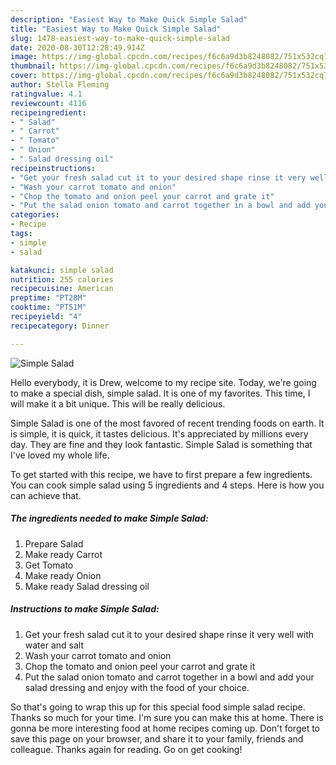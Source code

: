 ```yaml
---
description: "Easiest Way to Make Quick Simple Salad"
title: "Easiest Way to Make Quick Simple Salad"
slug: 1478-easiest-way-to-make-quick-simple-salad
date: 2020-08-30T12:28:49.914Z
image: https://img-global.cpcdn.com/recipes/f6c6a9d3b8248082/751x532cq70/simple-salad-recipe-main-photo.jpg
thumbnail: https://img-global.cpcdn.com/recipes/f6c6a9d3b8248082/751x532cq70/simple-salad-recipe-main-photo.jpg
cover: https://img-global.cpcdn.com/recipes/f6c6a9d3b8248082/751x532cq70/simple-salad-recipe-main-photo.jpg
author: Stella Fleming
ratingvalue: 4.1
reviewcount: 4116
recipeingredient:
- " Salad"
- " Carrot"
- " Tomato"
- " Onion"
- " Salad dressing oil"
recipeinstructions:
- "Get your fresh salad cut it to your desired shape rinse it very well with water and salt"
- "Wash your carrot tomato and onion"
- "Chop the tomato and onion peel your carrot and grate it"
- "Put the salad onion tomato and carrot together in a bowl and add your salad dressing and enjoy with the food of your choice."
categories:
- Recipe
tags:
- simple
- salad

katakunci: simple salad 
nutrition: 255 calories
recipecuisine: American
preptime: "PT28M"
cooktime: "PT51M"
recipeyield: "4"
recipecategory: Dinner

---
```



![Simple Salad](https://img-global.cpcdn.com/recipes/f6c6a9d3b8248082/751x532cq70/simple-salad-recipe-main-photo.jpg)

Hello everybody, it is Drew, welcome to my recipe site. Today, we're going to make a special dish, simple salad. It is one of my favorites. This time, I will make it a bit unique. This will be really delicious.

Simple Salad is one of the most favored of recent trending foods on earth. It is simple, it is quick, it tastes delicious. It's appreciated by millions every day. They are fine and they look fantastic. Simple Salad is something that I've loved my whole life.




To get started with this recipe, we have to first prepare a few ingredients. You can cook simple salad using 5 ingredients and 4 steps. Here is how you can achieve that.

<!--inarticleads1-->

##### The ingredients needed to make Simple Salad:

1. Prepare  Salad
1. Make ready  Carrot
1. Get  Tomato
1. Make ready  Onion
1. Make ready  Salad dressing oil




<!--inarticleads2-->

##### Instructions to make Simple Salad:

1. Get your fresh salad cut it to your desired shape rinse it very well with water and salt
1. Wash your carrot tomato and onion
1. Chop the tomato and onion peel your carrot and grate it
1. Put the salad onion tomato and carrot together in a bowl and add your salad dressing and enjoy with the food of your choice.




So that's going to wrap this up for this special food simple salad recipe. Thanks so much for your time. I'm sure you can make this at home. There is gonna be more interesting food at home recipes coming up. Don't forget to save this page on your browser, and share it to your family, friends and colleague. Thanks again for reading. Go on get cooking!
